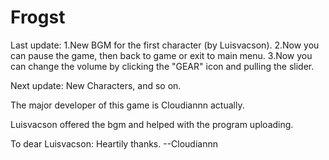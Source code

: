 # Frogst
Last update:
1.New BGM for the first character (by Luisvacson).
2.Now you can pause the game, then back to game or exit to main menu.
3.Now you can change the volume by clicking the "GEAR" icon and pulling the slider.

Next update:
New Characters, and so on.

The major developer of this game is Cloudiannn actually.

Luisvacson offered the bgm and helped with the program uploading.

To dear Luisvacson:
  Heartily thanks.    --Cloudiannn
